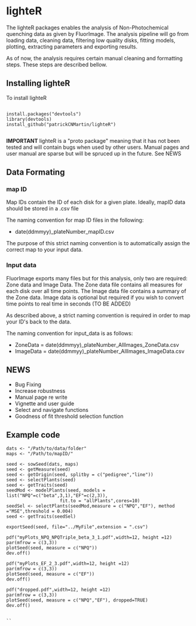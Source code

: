 # lighteR

The lighteR packages enables the analysis of Non-Photochemical quenching data as given by FluorImage. The analysis pipeline will go from loading data, cleaning data, filtering low quality disks, fitting models, plotting, extracting parameters and exporting results.

As of now, the analysis requires certain manual cleaning and formatting steps. These steps are described bellow.

## Installing lighteR

To install lighteR 


```

install.packages("devtools")
library(devtools)
install_github("patrickCNMartin/lighteR")


```
**IMPORTANT** lighteR is a "proto package" meaning that it has not been tested and will contain bugs when used by other users. Manual pages and user manual are sparse but will be spruced up in the future. See NEWS 

## Data Formating

### map ID
Map IDs contain the ID of each disk for a given plate. Ideally, mapID data should be stored in a .csv file 

The naming convention for map ID files in the following:

* date(ddmmyy)_plateNumber_mapID.csv

The purpose of this strict naming convention is to automatically assign the correct map to your input data.


### Input data
FluorImage exports many files but for this analysis, only two  are required: Zone data and Image Data.
The Zone data file contains all measures for each disk over all time points.
The Image data file contains a summary of the Zone data. Image data is optional
but required if you wish to convert time points to real time in seconds (TO BE ADDED)


As described above, a strict naming convention is required in order to map your ID's back to the data.

The naming convention for input_data is as follows:

* ZoneData = date(ddmmyy)_plateNumber_AllImages_ZoneData.csv
* ImageData = date(ddmmyy)_plateNumber_AllImages_ImageData.csv


## NEWS

* Bug Fixing 
* Increase robustness 
* Manual page re write 
* Vignette and user guide 
* Select and navigate functions 
* Goodness of fit threshold selection function 



## Example code 
```{r, eval =F}
dats <- "/Path/to/data/folder"
maps <- "/Path/to/mapID/"

seed <- sowSeed(dats, maps)
seed <- getMeasure(seed)
seed <- getOrigin(seed, splitby = c("pedigree","line"))
seed <- selectPlants(seed)
seed <- getTraits(seed)
seedMod <- modelPlants(seed, models = list("NPQ"=c("beta",3,1),"EF"=c(2,3)),
                    fit.to = "allPlants",cores=10)
seedSel <- selectPlants(seedMod,measure = c("NPQ","EF"), method ="MSE",threshold = 0.004)
seed <- getTraits(seedSel)

exportSeed(seed, file="../MyFile",extension = ".csv")

pdf("myPlots_NPQ_NPQTriple_beta_3_1.pdf",width=12, height =12)
par(mfrow = c(3,3))
plotSeed(seed, measure = c("NPQ"))
dev.off()

pdf("myPlots_EF_2_3.pdf",width=12, height =12)
par(mfrow = c(3,3))
plotSeed(seed, measure = c("EF"))
dev.off()

pdf("dropped.pdf",width=12, height =12)
par(mfrow = c(3,3))
plotSeed(seed, measure = c("NPQ","EF"), dropped=TRUE)
dev.off()


``